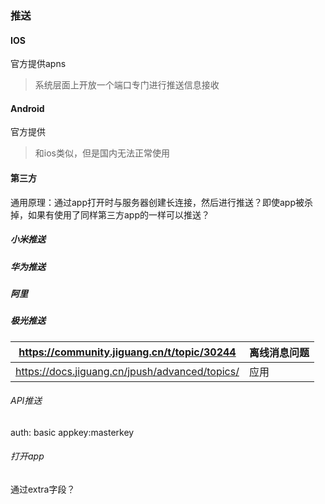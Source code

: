 ### 推送

#### IOS

官方提供apns

> 系统层面上开放一个端口专门进行推送信息接收



#### Android

官方提供

> 和ios类似，但是国内无法正常使用



#### 第三方

通用原理：通过app打开时与服务器创建长连接，然后进行推送？即使app被杀掉，如果有使用了同样第三方app的一样可以推送？



##### 小米推送



##### 华为推送



##### 阿里



##### 极光推送

| <https://community.jiguang.cn/t/topic/30244>     | 离线消息问题 |
| ------------------------------------------------ | ------------ |
| <https://docs.jiguang.cn/jpush/advanced/topics/> | 应用         |



###### API推送

auth: basic appkey:masterkey

###### 打开app

通过extra字段？

